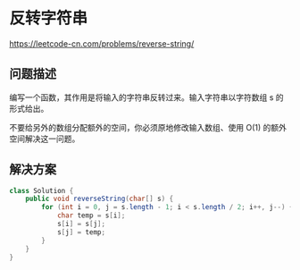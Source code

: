 # 反转字符串

https://leetcode-cn.com/problems/reverse-string/



## 问题描述

编写一个函数，其作用是将输入的字符串反转过来。输入字符串以字符数组 s 的形式给出。

不要给另外的数组分配额外的空间，你必须原地修改输入数组、使用 O(1) 的额外空间解决这一问题。



## 解决方案

```java
class Solution {
    public void reverseString(char[] s) {
        for (int i = 0, j = s.length - 1; i < s.length / 2; i++, j--) {
            char temp = s[i];
            s[i] = s[j];
            s[j] = temp;
        }
    }
}
```

